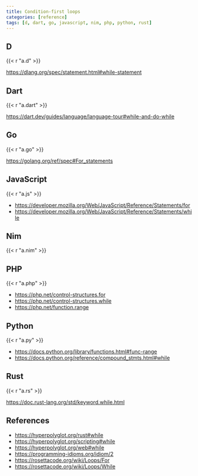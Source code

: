 ```yaml
---
title: Condition-first loops
categories: [reference]
tags: [d, dart, go, javascript, nim, php, python, rust]
---
```


## D

{{< r "a.d" >}}

<https://dlang.org/spec/statement.html#while-statement>

## Dart

{{< r "a.dart" >}}

<https://dart.dev/guides/language/language-tour#while-and-do-while>

## Go

{{< r "a.go" >}}

<https://golang.org/ref/spec#For_statements>

## JavaScript

{{< r "a.js" >}}

- <https://developer.mozilla.org/Web/JavaScript/Reference/Statements/for>
- <https://developer.mozilla.org/Web/JavaScript/Reference/Statements/while>

## Nim

{{< r "a.nim" >}}

## PHP

{{< r "a.php" >}}

- <https://php.net/control-structures.for>
- <https://php.net/control-structures.while>
- <https://php.net/function.range>

## Python

{{< r "a.py" >}}

- <https://docs.python.org/library/functions.html#func-range>
- <https://docs.python.org/reference/compound_stmts.html#while>

## Rust

{{< r "a.rs" >}}

<https://doc.rust-lang.org/std/keyword.while.html>

## References

- <https://hyperpolyglot.org/rust#while>
- <https://hyperpolyglot.org/scripting#while>
- <https://hyperpolyglot.org/web#while>
- <https://programming-idioms.org/idiom/2>
- <https://rosettacode.org/wiki/Loops/For>
- <https://rosettacode.org/wiki/Loops/While>
